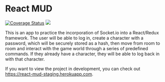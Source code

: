 # React MUD

[![Coverage Status](https://coveralls.io/repos/github/BatemanVO/react-mud/badge.svg)](https://coveralls.io/github/BatemanVO/react-mud)
<img src="https://travis-ci.org/BatemanVO/react-mud.svg?branch=staging">

This is an app to practice the incorporation of Socket.io into a React/Redux framework. The user will be able to log in, create a character with a password, which will be securely stored as a hash, then move from room to room and interact with the game world through a series of predefined commands. If they already have a character, they will be able to log back in with that character.

If you want to view the project in development, you can check out https://react-mud-staging.herokuapp.com.
